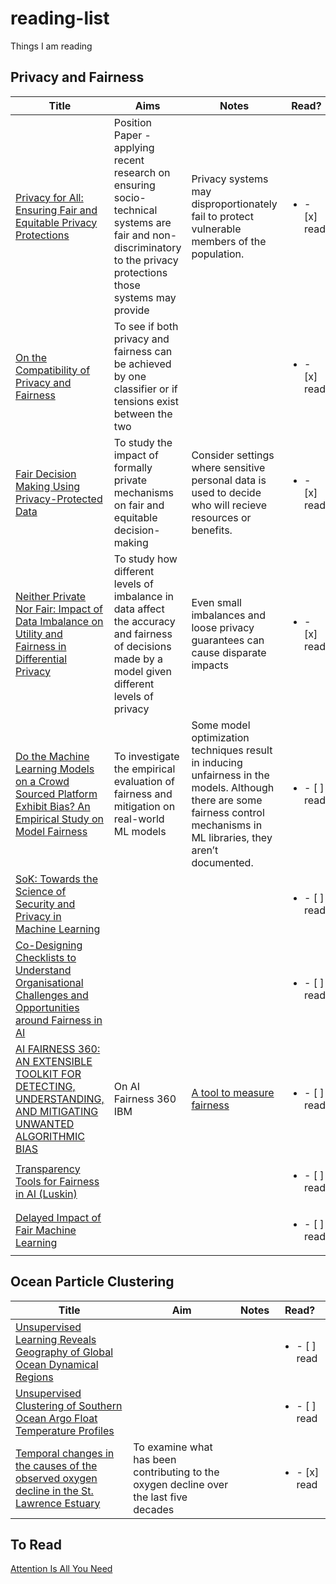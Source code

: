 # reading-list

Things I am reading 

## Privacy and Fairness

Title | Aims | Notes | Read?
--- | --- | --- | ---
[Privacy for All: Ensuring Fair and Equitable Privacy Protections](http://proceedings.mlr.press/v81/ekstrand18a/ekstrand18a.pdf) | Position Paper - applying recent research on ensuring socio-technical systems are fair and non-discriminatory to the privacy protections those systems may provide | Privacy systems may disproportionately fail to protect vulnerable members of the population. | <ul><li>- [x] read</li></ul>
[On the Compatibility of Privacy and Fairness](https://cpb-us-w2.wpmucdn.com/sites.gatech.edu/dist/c/679/files/2019/03/FairPrivate.pdf) | To see if both privacy and fairness can be achieved by one classifier or if tensions exist between the two | | <ul><li>- [x] read</li></ul>
[Fair Decision Making Using Privacy-Protected Data](https://arxiv.org/pdf/1905.12744.pdf) | To study the impact of formally private mechanisms on fair and equitable decision-making | Consider settings where sensitive personal data is used to decide who will recieve resources or benefits. | <ul><li>- [x] read</li></ul>
[Neither Private Nor Fair: Impact of Data Imbalance on Utility and Fairness in Differential Privacy](https://arxiv.org/pdf/2009.06389.pdf) | To study how different levels of imbalance in data affect the accuracy and fairness of decisions made by a model given different levels of privacy | Even small imbalances and loose privacy guarantees can cause disparate impacts | <ul><li>- [x] read</li></ul>
[Do the Machine Learning Models on a Crowd Sourced Platform Exhibit Bias? An Empirical Study on Model Fairness](https://arxiv.org/pdf/2005.12379.pdf) | To investigate the empirical evaluation of fairness and mitigation on real-world ML models | Some model optimization techniques result in inducing unfairness in the models. Although there are some fairness control mechanisms in ML libraries, they aren’t documented. | <ul><li>- [ ] read</li></ul>
[SoK: Towards the Science of Security and Privacy in Machine Learning](https://arxiv.org/pdf/1611.03814.pdf) | | | <ul><li>- [ ] read</li></ul>
[Co-Designing Checklists to Understand Organisational Challenges and Opportunities around Fairness in AI](http://www.jennwv.com/papers/checklists.pdf) | | | <ul><li>- [ ] read</li></ul>
[AI FAIRNESS 360: AN EXTENSIBLE TOOLKIT FOR DETECTING, UNDERSTANDING, AND MITIGATING UNWANTED ALGORITHMIC BIAS](https://arxiv.org/pdf/1810.01943.pdf) | On AI Fairness 360 IBM | [A tool to measure fairness](https://aif360.mybluemix.net/) | <ul><li>- [ ] read</li></ul>
[Transparency Tools for Fairness in AI (Luskin)](https://arxiv.org/abs/2007.04484) | | | <ul><li>- [ ] read</li></ul>
[Delayed Impact of Fair Machine Learning](https://bair.berkeley.edu/blog/2018/05/17/delayed-impact/?source=post_page---------------------------) | | | <ul><li>- [ ] read</li></ul>

## Ocean Particle Clustering

Title | Aim | Notes | Read?
--- | --- | --- | ---
[Unsupervised Learning Reveals Geography of Global Ocean Dynamical Regions](https://agupubs.onlinelibrary.wiley.com/doi/full/10.1029/2018EA000519) | | | <ul><li>- [ ] read</li></ul>
[Unsupervised Clustering of Southern Ocean Argo Float Temperature Profiles](https://agupubs.onlinelibrary.wiley.com/doi/full/10.1029/2018JC014629) | | | <ul><li>- [ ] read</li></ul>
[Temporal changes in the causes of the observed oxygen decline in the St. Lawrence Estuary](https://agupubs.onlinelibrary.wiley.com/doi/abs/10.1029/2020JC016577) | To examine what has been contributing to the oxygen decline over the last five decades | | <ul><li>- [x] read</li></ul> 

## To Read
[Attention Is All You Need](https://arxiv.org/abs/1706.03762)
